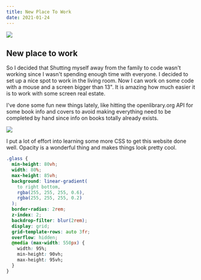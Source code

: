 ```yaml
---
title: New Place To Work
date: 2021-01-24
---
```


![](https://cdn.sanity.io/images/jzq9n05y/production/112e15ad51b6ee877030470e813c83b197b5efd4-767x608.png?w=767&h=608&auto=format)

## New place to work

So I decided that Shutting myself away from the family to code wasn't working since I wasn't spending enough time with everyone. I decided to set up a nice spot to work in the living room. Now I can work on some code with a mouse and a screen bigger than 13". It is amazing how much easier it is to work with some screen real estate.

I've done some fun new things lately, like hitting the openlibrary.org API for some book info and covers to avoid making everything need to be completed by hand since info on books totally already exists.

![](https://cdn.sanity.io/images/jzq9n05y/production/75508fb159ca535dd7edd4ec3b30c87eb44ca48d-1239x599.png?w=600)

I put a lot of effort into learning some more CSS to get this website done well. Opacity is a wonderful thing and makes things look pretty cool.

```css
.glass {
  min-height: 80vh;
  width: 80%;
  max-height: 85vh;
  background: linear-gradient(
    to right bottom,
    rgba(255, 255, 255, 0.6),
    rgba(255, 255, 255, 0.2)
  );
  border-radius: 2rem;
  z-index: 2;
  backdrop-filter: blur(2rem);
  display: grid;
  grid-template-rows: auto 3fr;
  overflow: hidden;
  @media (max-width: 550px) {
    width: 95%;
    min-height: 90vh;
    max-height: 95vh;
  }
}
```
